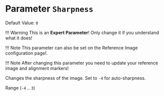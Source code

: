 # Parameter `Sharpness`
Default Value: `0`

!!! Warning
    This is an **Expert Parameter**! Only change it if you understand what it does!
      
!!! Note
    This parameter can also be set on the Reference Image configuration page!.

!!! Note
    After changing this parameter you need to update your reference image and alignment markers!

Changes the sharpness of the image. Set to `-4` for auto-sharpness. 

Range (`-4` .. `3`)
